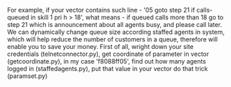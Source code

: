 For example, if your vector contains such line - '05 goto step    21            if calls-queued     in skill 1     pri h  >  18', what means - if queued calls more than 18 go to step 21 which is announcement about all agents busy, and please call later. We can dynamically change queue size according staffed agents in system, which will help reduce the number of customers in a queue, therefore will enable you to save your money. First of all, wright down your site credentials (telnetconnector.py), get coordinate of parameter in vector (getcoordinate.py), in my case 'f8088ff05', find out how many agents logged in (staffedagents.py), put that value in your vector do that trick (paramset.py)
